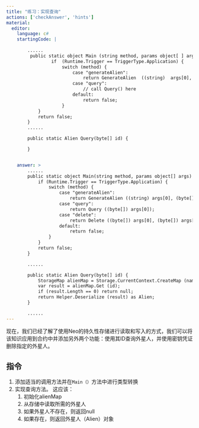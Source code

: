 ```yaml
---
title: "练习：实现查询"
actions: ['checkAnswer', 'hints']
material: 
  editor:
    language: c#
    startingCode: |
    
        ......
         public static object Main (string method, params object[ ] args) {
                 if  (Runtime.Trigger == TriggerType.Application) {
                     switch (method) {
                         case "generateAlien":
                             return GenerateAlien  ((string)  args[0], (byte[ ])  args[1]); 
                         case "query": 
                             // call Query() here
                         default: 
                             return false; 
                     }
            }
            return false; 
        }
        ......

        public static Alien Query(byte[] id) {

        }


    answer: > 
        ......
        public static object Main(string method, params object[] args) {
            if (Runtime.Trigger == TriggerType.Application) {
                switch (method) {
                    case "generateAlien":
                        return GenerateAlien ((string) args[0], (byte[]) args[1]); 
                    case "query":
                        return Query ((byte[]) args[0]); 
                    case "delete": 
                        return Delete ((byte[]) args[0], (byte[]) args[1]); 
                    default: 
                        return false; 
                }
            }
            return false; 
        }

        ......

        public static Alien Query(byte[] id) {
            StorageMap alienMap = Storage.CurrentContext.CreateMap (nameof (alienMap)); 
            var result = alienMap.Get (id); 
            if (result.Length == 0) return null; 
            return Helper.Deserialize (result) as Alien; 
        }

        ......
---
```



现在，我们已经了解了使用Neo的持久性存储进行读取和写入的方式，我们可以将该知识应用到合约中并添加另外两个功能：使用其ID查询外星人，并使用密钥凭证删除指定的外星人。

   ## 指令

   1. 添加适当的调用方法并在`Main（）`方法中进行类型转换
   2. 实现查询方法。 这应该：
       1. 初始化alienMap
       2. 从存储中读取所需的外星人
       3. 如果外星人不存在，则返回null
       4. 如果存在，则返回外星人（Alien）对象
